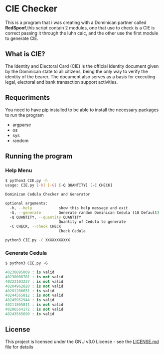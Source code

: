 # CIE Checker

This is a program that i was creating with a Dominican partner called **RedSpoof**,this script contain 2 modules, one that use to check is a CIE is correct passing it through the luhn calc, and the other use the first module to generate CIE.

## What is CIE?

The Identity and Electoral Card (CIE) is the official identity document given by the Dominican state to all citizens, being the only way to verify the identity of the bearer. The document also serves as a basis for executing legal, electoral and bank transaction support activities.

## Requeriments

You need to have [pip](https://pip.pypa.io/en/stable/installing/) installed to be able to install the necessary packages to run the program

  - argparse
  - os
  - sys
  - random

## Running the program

### Help Menu

``` bash
$ python3 CIE.py -h                                                                                                     
usage: CIE.py [-h] [-G] [-Q QUANTITY] [-C CHECK]

Dominican Cedula Checker and Generator

optional arguments:
  -h, --help            show this help message and exit
  -G, --generate        Generate random Dominican Cedula (10 Default)
  -Q QUANTITY, --quantity QUANTITY
                        Quantity of Cedula to generate
  -C CHECK, --check CHECK
                        Check Cedula

python3 CIE.py -C XXXXXXXXXXX

```

### Generate Cedula

```python
$ python3 CIE.py -G  

40230895009 : is valid
40230006701 : is not valid
40222103237 : is not valid
40204962020 : is not valid
40201206651 : is valid
40244565812 : is not valid
40245952944 : is valid
40211865811 : is not valid
40206564172 : is not valid
40243565690 : is valid

```

## License

This project is licensed under the GNU v3.0 License - see the [LICENSE.md](http://google.com) file for details
